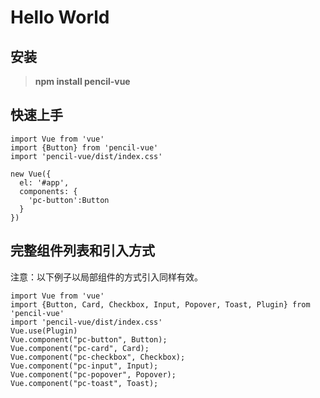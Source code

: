 # Hello World

## 安装
> **npm install pencil-vue**

## 快速上手
```
import Vue from 'vue'
import {Button} from 'pencil-vue'
import 'pencil-vue/dist/index.css'

new Vue({
  el: '#app',
  components: {
    'pc-button':Button
  }
})
```

## 完整组件列表和引入方式
注意：以下例子以局部组件的方式引入同样有效。
```
import Vue from 'vue'
import {Button, Card, Checkbox, Input, Popover, Toast, Plugin} from 'pencil-vue'
import 'pencil-vue/dist/index.css'
Vue.use(Plugin)
Vue.component("pc-button", Button);
Vue.component("pc-card", Card);
Vue.component("pc-checkbox", Checkbox);
Vue.component("pc-input", Input);
Vue.component("pc-popover", Popover);
Vue.component("pc-toast", Toast);
```
